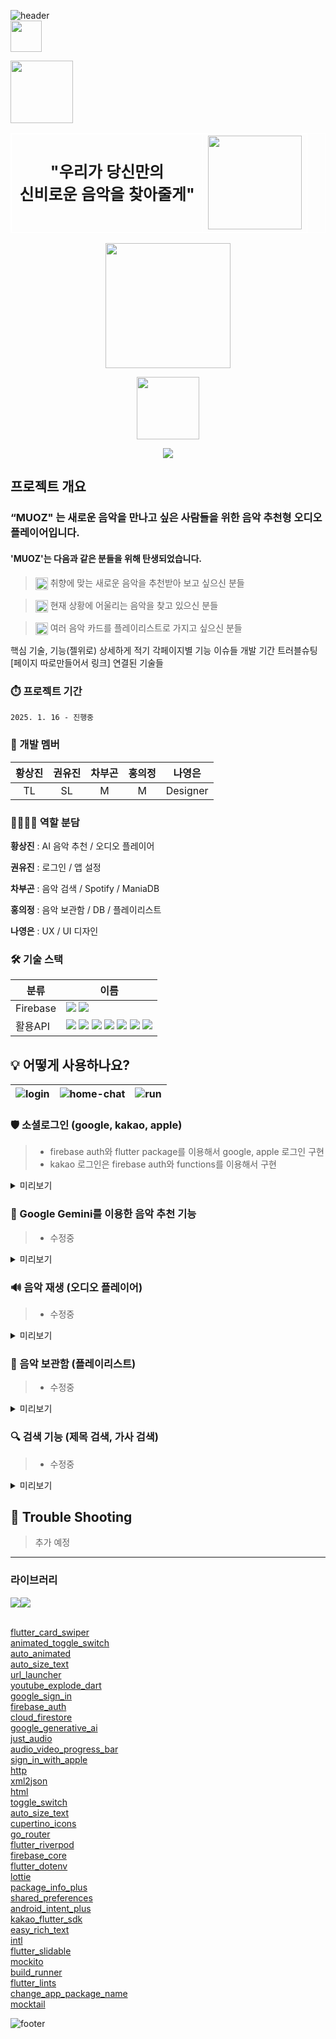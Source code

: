![header](https://capsule-render.vercel.app/api?type=waving&color=0:DAF50F,50:F2E6FF,100:8C1CFC&height=200&text=Oz&fontColor=ffffff&fontSize=60&fontAlign=90&animation=scaleIn)     
<img src="assets/images/mu_1.png" height="50">     

<img src="assets/images/muoz.png" height="100"></img>    

<div align="center">
  <table border="0" cellspacing="0" cellpadding="0" style="border: 1px solid white;">
    <tr>
      <td align="center" style="font-size: 25px; font-weight: bold; border: 1px solid white;">
        "우리가 당신만의<br> 신비로운 음악을 찾아줄게"
      </td>
      <td style="border: 1px solid white;">
        <img src="assets/images/oz_3.png" height="150">
      </td>
    </tr>
  </table>
</div>      

<p align="center"><img src="assets/images/card_1.png" height="200"></img></p>     
<p align="center"><img src="assets/images/oz_2.png" height="100"></img></p>     
<p align="center"><img src="assets/images/app_tree.png"></img></p>     

## 프로젝트 개요
### “MUOZ" 는 새로운 음악을 만나고 싶은 사람들을 위한 음악 추천형 오디오 플레이어입니다.
#### 'MUOZ'는 다음과 같은 분들을 위해 탄생되었습니다.

> <p><img src="assets/images/search_icon2.png" height="20" style="vertical-align: middle;"> 취향에 맞는 새로운 음악을 추천받아 보고 싶으신 분들</p>
> 

> <p><img src="assets/images/search_icon2.png" height="20" style="vertical-align: middle;"> 현재 상황에 어울리는 음악을 찾고 있으신 분들</p>
> 

> <p><img src="assets/images/search_icon2.png" height="20" style="vertical-align: middle;"> 여러 음악 카드를 플레이리스트로 가지고 싶으신 분들</p>
> 




핵심 기술, 기능(젤위로) 상세하게 적기
각페이지별 기능
이슈들
개발 기간
트러블슈팅[페이지 따로만들어서 링크]
연결된 기술들



### ⏱️ 프로젝트 기간
`2025. 1. 16 - 진행중`


### 👥 개발 멤버

| **황상진** | **권유진** | **차부곤** | **홍의정** | **나영은** |
| :------: |  :------: | :------: | :------: | :------: |
| TL | SL | M | M | Designer |


### 👨‍👩‍👧‍👦 역할 분담
**황상진** : AI 음악 추천 / 오디오 플레이어 

**권유진** : 로그인 / 앱 설정

**차부곤** : 음악 검색 / Spotify / ManiaDB

**홍의정** : 음악 보관함 / DB / 플레이리스트

**나영은** : UX / UI 디자인



### 🛠️ 기술 스택
| 분류 | 이름 |
| --- | --- |
| Firebase | <img src="https://img.shields.io/badge/Authentication-4285F4"> <img src="https://img.shields.io/badge/Firestore-854C1D">
| 활용API | <img src="https://img.shields.io/badge/Apple Login-A2AAAD"> <img src="https://img.shields.io/badge/Google Login-373737"> <img src="https://img.shields.io/badge/Kakao Login-FFCD00"> <img src="https://img.shields.io/badge/Google Gemini-8E75B2"> <img src="https://img.shields.io/badge/Youtube Explode-FF0000"> <img src="https://img.shields.io/badge/Spotify Api-1DB954"> <img src="https://img.shields.io/badge/Naver Search Api-03C75A"> |


## 💡 어떻게 사용하나요?

| ![login](gif) | ![home-chat](gif) | ![run](gif) |
| ------------------------------------------------------------------------------------------------------ | ---------------------------------------------------------------------------------------------------------- | ---------------------------------------------------------------------------------------------------- |

### 🛡 소셜로그인 (google, kakao, apple)

> * firebase auth와 flutter package를 이용해서 google, apple 로그인 구현
> * kakao 로그인은 firebase auth와 functions를 이용해서 구현

<details>
<summary>미리보기</summary>
<div markdown="1">

> ![로그인](gif)

<br>
</div>
</details>

### 🚀  Google Gemini를 이용한 음악 추천 기능
 
> * 수정중

<details>
<summary>미리보기</summary>
<div markdown="1">

![음악 카드 추천](gif)

 <br>
</div>
</details>

### 🔊 음악 재생 (오디오 플레이어)
 
> * 수정중

<details>
<summary>미리보기</summary>
<div markdown="1">

![오디오플레이어](gif)

 <br>
</div>
</details>

### 📝 음악 보관함 (플레이리스트)

> * 수정중

<details>
<summary>미리보기</summary>
<div markdown="1">
 
![보관함 - 라이브러리](gif)
![보관함 - 플레이리스트](gif)

<br>
</div>
</details>

### 🔍 검색 기능 (제목 검색, 가사 검색)

> * 수정중

<details>
<summary>미리보기</summary>
<div markdown="1">

![음악검색](gif)

 <br>
</div>
</details>


## 🚨 Trouble Shooting

> 추가 예정

---
### 라이브러리
<div style="display: flex;">
  <img src="https://img.shields.io/badge/dart-0175C2?style=for-the-badge">
  <img src="https://img.shields.io/badge/flutter-02569B?style=for-the-badge">
</div>
<br>  

[flutter_card_swiper](https://pub.dev/packages/flutter_card_swiper)       
[animated_toggle_switch](https://pub.dev/packages/animated_toggle_switch)      
[auto_animated](https://pub.dev/packages/auto_animated)     
[auto_size_text](https://pub.dev/packages/auto_size_text)             
[url_launcher](https://pub.dev/packages/url_launcher)                            
[youtube_explode_dart](https://pub.dev/packages/youtube_explode_dart)     
[google_sign_in](https://pub.dev/packages/google_sign_in)     
[firebase_auth](https://pub.dev/packages/firebase_auth)     
[cloud_firestore](https://pub.dev/packages/cloud_firestore)     
[google_generative_ai](https://pub.dev/packages/google_generative_ai)    
[just_audio](https://pub.dev/packages/just_audio)    
[audio_video_progress_bar](https://pub.dev/packages/audio_video_progress_bar)    
[sign_in_with_apple](https://pub.dev/packages/sign_in_with_apple)    
[http](https://pub.dev/packages/http)    
[xml2json](https://pub.dev/packages/xml2json)    
[html](https://pub.dev/packages/html)    
[toggle_switch](https://pub.dev/packages/toggle_switch)     
[auto_size_text](https://pub.dev/packages/auto_size_text)    
[cupertino_icons](https://pub.dev/packages/cupertino_icons)    
[go_router](https://pub.dev/packages/go_router)     
[flutter_riverpod](https://pub.dev/packages/flutter_riverpod)    
[firebase_core](https://pub.dev/packages/firebase_core)      
[flutter_dotenv](https://pub.dev/packages/flutter_dotenv)       
[lottie](https://pub.dev/packages/lottie)        
[package_info_plus](https://pub.dev/packages/package_info_plus)        
[shared_preferences](https://pub.dev/packages/shared_preferences)       
[android_intent_plus](https://pub.dev/packages/android_intent_plus)       
[kakao_flutter_sdk](https://pub.dev/packages/kakao_flutter_sdk)      
[easy_rich_text](https://pub.dev/packages/easy_rich_text)      
[intl](https://pub.dev/packages/intl)        
[flutter_slidable](https://pub.dev/packages/flutter_slidable)        
[mockito](https://pub.dev/packages/mockito)        
[build_runner](https://pub.dev/packages/build_runner)       
[flutter_lints](https://pub.dev/packages/flutter_lints)      
[change_app_package_name](https://pub.dev/packages/change_app_package_name)        
[mocktail](https://pub.dev/packages/mocktail)       



![footer](https://capsule-render.vercel.app/api?type=waving&color=0:DAF50F,50:F2E6FF,100:8C1CFC&height=150&section=footer&text=황상진%20권유진%20차부곤%20홍의정%20나영은&fontSize=20&fontColor=BF81FE&fontAlign=80&fontAlignY=80)